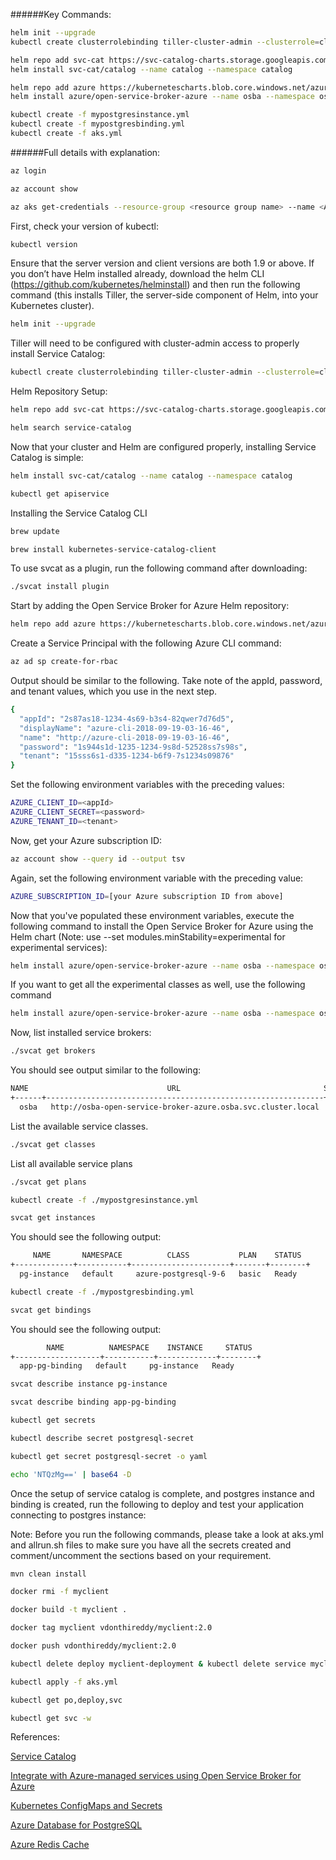 ######Key Commands:
```sh
helm init --upgrade
kubectl create clusterrolebinding tiller-cluster-admin --clusterrole=cluster-admin --serviceaccount=kube-system:default

helm repo add svc-cat https://svc-catalog-charts.storage.googleapis.com
helm install svc-cat/catalog --name catalog --namespace catalog

helm repo add azure https://kubernetescharts.blob.core.windows.net/azure
helm install azure/open-service-broker-azure --name osba --namespace osba --set azure.subscriptionId=<AZURE SUBSCRIPTION ID> --set azure.tenantId=<AZURE TENANT ID> --set azure.clientId=<AZURE CLIENT ID> --set azure.clientSecret=<AZURE CLIENT SECRET> --set modules.minStability=experimental

kubectl create -f mypostgresinstance.yml
kubectl create -f mypostgresbinding.yml
kubectl create -f aks.yml
```

######Full details with explanation:
```sh
az login
```
```sh
az account show
```
```sh
az aks get-credentials --resource-group <resource group name> --name <AKS cluster name>
```
First, check your version of kubectl:
```sh
kubectl version
```
Ensure that the server version and client versions are both 1.9 or above.
If you don’t have Helm installed already, download the helm CLI (https://github.com/kubernetes/helminstall) and then run the following command (this installs Tiller, the server-side component of Helm, into your Kubernetes cluster).
```sh
helm init --upgrade
```
Tiller will need to be configured with cluster-admin access to properly install Service Catalog:
```sh
kubectl create clusterrolebinding tiller-cluster-admin --clusterrole=cluster-admin --serviceaccount=kube-system:default
```
Helm Repository Setup:
```sh
helm repo add svc-cat https://svc-catalog-charts.storage.googleapis.com
```
```sh
helm search service-catalog
```
Now that your cluster and Helm are configured properly, installing Service Catalog is simple:
```sh
helm install svc-cat/catalog --name catalog --namespace catalog
```
```sh
kubectl get apiservice
```

Installing the Service Catalog CLI
```sh
brew update
```
```sh
brew install kubernetes-service-catalog-client
```

To use svcat as a plugin, run the following command after downloading:
```sh
./svcat install plugin
```

Start by adding the Open Service Broker for Azure Helm repository:
```sh
helm repo add azure https://kubernetescharts.blob.core.windows.net/azure
```

Create a Service Principal with the following Azure CLI command:
```sh
az ad sp create-for-rbac
```

Output should be similar to the following. Take note of the appId, password, and tenant values, which you use in the next step.
```sh
{
  "appId": "2s87as18-1234-4s69-b3s4-82qwer7d76d5",
  "displayName": "azure-cli-2018-09-19-03-16-46",
  "name": "http://azure-cli-2018-09-19-03-16-46",
  "password": "1s944s1d-1235-1234-9s8d-52528ss7s98s",
  "tenant": "15sss6s1-d335-1234-b6f9-7s1234s09876"
}
```

Set the following environment variables with the preceding values:
```sh
AZURE_CLIENT_ID=<appId>
AZURE_CLIENT_SECRET=<password>
AZURE_TENANT_ID=<tenant>
```

Now, get your Azure subscription ID:
```sh
az account show --query id --output tsv
```

Again, set the following environment variable with the preceding value:
```sh
AZURE_SUBSCRIPTION_ID=[your Azure subscription ID from above]
```

Now that you've populated these environment variables, execute the following command to install the Open Service Broker for Azure using the Helm chart (Note: use --set modules.minStability=experimental for experimental services):
```sh
helm install azure/open-service-broker-azure --name osba --namespace osba --set azure.subscriptionId=$AZURE_SUBSCRIPTION_ID --set azure.tenantId=$AZURE_TENANT_ID --set azure.clientId=$AZURE_CLIENT_ID --set azure.clientSecret=$AZURE_CLIENT_SECRET
```

If you want to get all the experimental classes as well, use the following command
```sh
helm install azure/open-service-broker-azure --name osba --namespace osba --set azure.subscriptionId=$AZURE_SUBSCRIPTION_ID --set azure.tenantId=$AZURE_TENANT_ID --set azure.clientId=$AZURE_CLIENT_ID --set azure.clientSecret=$AZURE_CLIENT_SECRET --set modules.minStability=experimental
```

Now, list installed service brokers:
```sh
./svcat get brokers
```

You should see output similar to the following:
```sh
NAME                               URL                                STATUS
+------+--------------------------------------------------------------+--------+
  osba   http://osba-open-service-broker-azure.osba.svc.cluster.local   Ready
```

List the available service classes.
```sh
./svcat get classes
```

List all available service plans
```sh
./svcat get plans
```

```sh
kubectl create -f ./mypostgresinstance.yml
```

```sh
svcat get instances
```
You should see the following output:
```sh
     NAME       NAMESPACE          CLASS           PLAN    STATUS
+-------------+-----------+----------------------+-------+--------+
  pg-instance   default     azure-postgresql-9-6   basic   Ready
```

```sh
kubectl create -f ./mypostgresbinding.yml
```

```sh
svcat get bindings
```
You should see the following output:
```sh
        NAME          NAMESPACE    INSTANCE     STATUS
+-------------------+-----------+-------------+--------+
  app-pg-binding   default     pg-instance   Ready
```

```sh
svcat describe instance pg-instance
```

```sh
svcat describe binding app-pg-binding
```

```sh
kubectl get secrets
```

```sh
kubectl describe secret postgresql-secret
```

```sh
kubectl get secret postgresql-secret -o yaml
```

```sh
echo 'NTQzMg==' | base64 -D
```
Once the setup of service catalog is complete, and postgres instance and binding is created, run the following to deploy and test your application connecting to postgres instance:

Note: Before you run the following commands, please take a look at aks.yml and allrun.sh files to make sure you have all the secrets created and comment/uncomment the sections based on your requirement.

```sh
mvn clean install
```

```sh
docker rmi -f myclient
```
```sh
docker build -t myclient .
```
```sh
docker tag myclient vdonthireddy/myclient:2.0
```
```sh
docker push vdonthireddy/myclient:2.0
```

```sh
kubectl delete deploy myclient-deployment & kubectl delete service myclient-service
```
```sh
kubectl apply -f aks.yml
```

```sh
kubectl get po,deploy,svc
```
```sh
kubectl get svc -w
```

References:

[Service Catalog](https://kubernetes.io/docs/concepts/extend-kubernetes/service-catalog/)

[Integrate with Azure-managed services using Open Service Broker for Azure](https://docs.microsoft.com/en-us/azure/aks/integrate-azure)

[Kubernetes ConfigMaps and Secrets](https://medium.com/google-cloud/kubernetes-configmaps-and-secrets-68d061f7ab5b)

[Azure Database for PostgreSQL](https://github.com/Azure/open-service-broker-azure/blob/master/docs/modules/postgresql.md)

[Azure Redis Cache](https://github.com/Azure/open-service-broker-azure/blob/master/docs/modules/rediscache.md)
